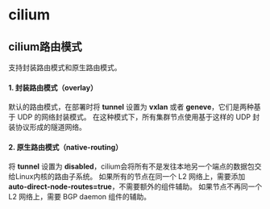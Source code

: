 # cilium

## cilium路由模式
支持封装路由模式和原生路由模式。

#### 1. 封装路由模式（overlay）
默认的路由模式，在部署时将 **tunnel** 设置为 **vxlan** 或者 **geneve**，它们是两种基于 UDP 的网络封装模式。
在这种模式下，所有集群节点使用基于这样的 UDP 封装协议形成的隧道网络。

#### 2. 原生路由模式（native-routing）
将 **tunnel** 设置为 **disabled**，cilium会将所有不是发往本地另一个端点的数据包交给Linux内核的路由子系统。
如果所有的节点在同一个 L2 网络上，需要添加 **auto-direct-node-routes=true**，不需要额外的组件辅助。
如果节点不再同一个 L2 网络上，需要 BGP daemon 组件的辅助。
